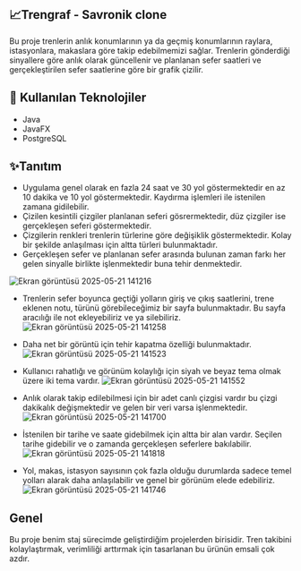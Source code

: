 ## 📈Trengraf - Savronik clone

Bu proje trenlerin anlık konumlarının ya da geçmiş konumlarının raylara, istasyonlara, makaslara göre takip edebilmemizi sağlar.
Trenlerin gönderdiği sinyallere göre anlık olarak güncellenir ve planlanan sefer saatleri ve gerçekleştirilen sefer saatlerine göre bir grafik çizilir.

## 🧰 Kullanılan Teknolojiler

- Java
- JavaFX
- PostgreSQL

## ✨Tanıtım

- Uygulama genel olarak en fazla 24 saat ve 30 yol göstermektedir en az 10 dakika ve 10 yol göstermektedir. Kaydırma işlemleri ile istenilen zamana gidilebilir.
- Çizilen kesintili çizgiler planlanan seferi gösrermektedir, düz çizgiler ise gerçekleşen seferi göstermektedir.
- Çizgilerin renkleri trenlerin türlerine göre değişiklik göstermektedir. Kolay bir şekilde anlaşılması için altta türleri bulunmaktadır.
- Gerçekleşen sefer ve planlanan sefer arasında bulunan zaman farkı her gelen sinyalle birlikte işlenmektedir buna tehir denmektedir.

![Ekran görüntüsü 2025-05-21 141216](https://github.com/user-attachments/assets/f853e2df-35c8-4f65-92a0-5988d0854c59)

- Trenlerin sefer boyunca geçtiği yolların giriş ve çıkış saatlerini, trene eklenen notu, türünü görebileceğimiz bir sayfa bulunmaktadır. Bu sayfa aracılığı ile not ekleyebiliriz ve ya silebiliriz.
![Ekran görüntüsü 2025-05-21 141258](https://github.com/user-attachments/assets/35ac50e6-0768-4c8c-93c8-e5d09b6f2182)

- Daha net bir görüntü için tehir kapatma özelliği bulunmaktadır.
![Ekran görüntüsü 2025-05-21 141523](https://github.com/user-attachments/assets/be77f5c0-9d19-497c-8c77-ba4581c25fb2)

- Kullanıcı rahatlığı ve görünüm kolaylığı için siyah ve beyaz tema olmak üzere iki tema vardır.
![Ekran görüntüsü 2025-05-21 141552](https://github.com/user-attachments/assets/95c0b5ff-0647-4adb-a661-bee230062249)

- Anlık olarak takip edilebilmesi için bir adet canlı çizgisi vardır bu çizgi dakikalık değişmektedir ve gelen bir veri varsa işlenmektedir.
![Ekran görüntüsü 2025-05-21 141700](https://github.com/user-attachments/assets/2e510573-704a-44df-9a43-e910c18283dc)

- İstenilen bir tarihe ve saate gidebilmek için altta bir alan vardır. Seçilen tarihe gidebilir ve o zamanda gerçekleşen seferlere bakılabilir.
![Ekran görüntüsü 2025-05-21 141818](https://github.com/user-attachments/assets/18208e33-71b6-4ba4-9abb-109d77e6187d)

- Yol, makas, istasyon sayısının çok fazla olduğu durumlarda sadece temel yolları alarak daha anlaşılabilir ve genel bir görünüm elede edebiliriz.
![Ekran görüntüsü 2025-05-21 141746](https://github.com/user-attachments/assets/ab28387b-391d-4797-a8c5-88a9b29e4262)


## Genel

Bu proje benim staj sürecimde geliştirdiğim projelerden birisidir. Tren takibini kolaylaştırmak, verimliliği arttırmak için tasarlanan bu ürünün emsali çok azdır.
















